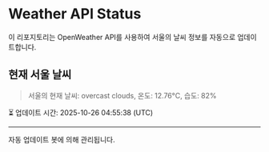 
# Weather API Status

이 리포지토리는 OpenWeather API를 사용하여 서울의 날씨 정보를 자동으로 업데이트합니다.

## 현재 서울 날씨
> 서울의 현재 날씨: overcast clouds, 온도: 12.76°C, 습도: 82%

⏳ 업데이트 시간: 2025-10-26 04:55:38 (UTC)

---
자동 업데이트 봇에 의해 관리됩니다.
